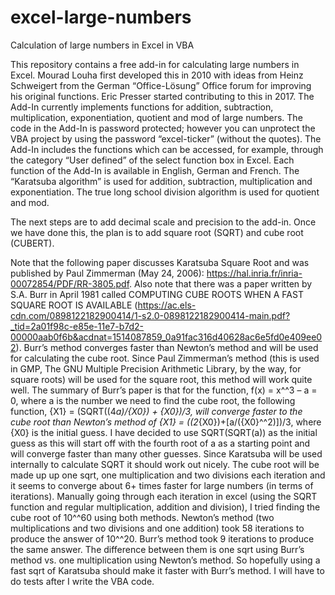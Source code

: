 # excel-large-numbers
Calculation of large numbers in Excel in VBA

This repository contains a free add-in for calculating large numbers in Excel. Mourad Louha first developed this in 2010 with ideas from Heinz Schweigert from the German “Office-Lösung” Office forum for improving his original functions. Eric Presser started contributing to this in 2017. The Add-In currently implements functions for addition, subtraction, multiplication, exponentiation, quotient and mod of large numbers. The code in the Add-In is password protected; however you can unprotect the VBA project by using the password “excel-ticker” (without the quotes). The Add-In includes the functions which can be accessed, for example, through the category “User defined” of the select function box in Excel. Each function of the Add-In is available in English, German and French. The “Karatsuba algorithm” is used for addition, subtraction, multiplication and exponentiation. The true long school division algorithm is used for quotient and mod.

The next steps are to add decimal scale and precision to the add-in. Once we have done this, the plan is to add square root (SQRT) and cube root (CUBERT).

Note that the following paper discusses Karatsuba Square Root and was published by Paul Zimmerman (May 24, 2006): https://hal.inria.fr/inria-00072854/PDF/RR-3805.pdf. Also note that there was a paper written by S.A. Burr in April 1981 called COMPUTING CUBE ROOTS WHEN A FAST SQUARE ROOT IS AVAILABLE (https://ac.els-cdn.com/0898122182900414/1-s2.0-0898122182900414-main.pdf?_tid=2a01f98c-e85e-11e7-b7d2-00000aab0f6b&acdnat=1514087859_0a91fac316d40628ac6e5fd0e409ee02). Burr’s method converges faster than Newton’s method and will be used for calculating the cube root. Since Paul Zimmerman’s method (this is used in GMP, The GNU Multiple Precision Arithmetic Library, by the way, for square roots) will be used for the square root, this method will work quite well. The summary of Burr’s paper is that for the function, f(x) = x^^3 – a = 0, where a is the number we need to find the cube root, the following function, {X1} = (SQRT((4*a)/{X0}) + {X0})/3, will converge faster to the cube root than Newton’s method of {X1} = ((2*{X0})+[a/({X0}^^2)])/3, where {X0} is the initial guess. I have decided to use SQRT(SQRT(a)) as the initial guess as this will start off with the fourth root of a as a starting point and will converge faster than many other guesses. Since Karatsuba will be used internally to calculate SQRT it should work out nicely. The cube root will be made up up one sqrt, one multiplication and two divisions each iteration and it seems to converge about 6+ times faster for large numbers (in terms of iterations). Manually going through each iteration in excel (using the SQRT function and regular multiplication, addition and division), I tried finding the cube root of 10^^60 using both methods. Newton’s method (two multiplications and two divisions and one addition) took 58 iterations to produce the answer of 10^^20. Burr’s method took 9 iterations to produce the same answer. The difference between them is one sqrt using Burr’s method vs. one multiplication using Newton’s method. So hopefully using a fast sqrt of Karatsuba should make it faster with Burr’s method. I will have to do tests after I write the VBA code.
